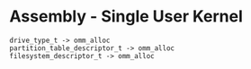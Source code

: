 # Assembly - Single User Kernel

```
drive_type_t -> omm_alloc
partition_table_descriptor_t -> omm_alloc
filesystem_descriptor_t -> omm_alloc
```

